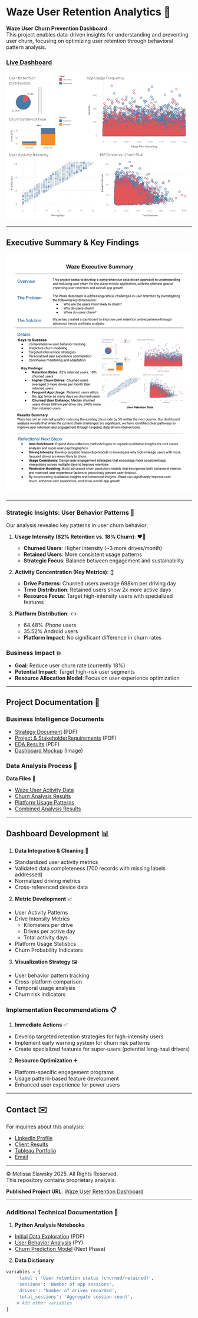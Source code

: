 # Waze User Retention Analytics 🚗

**Waze User Churn Prevention Dashboard**  
This project enables data-driven insights for understanding and preventing user churn, focusing on optimizing user retention through behavioral pattern analysis.

### [Live Dashboard](https://haproxy-traffic-splitter/views/WazeUserRetentionData/Dashboard1?:language=en-US&:sid=&:redirect=auth&:display_count=n&:origin=viz_share_link)

![Dashboard Overview](waze-retention-dashboard.png)

---

## Executive Summary & Key Findings
![Executive Summary](waze-executive-summary.png)

---

### Strategic Insights: User Behavior Patterns 🔎

Our analysis revealed key patterns in user churn behavior:

1. **Usage Intensity (82% Retention vs. 18% Churn)**: ❤️‍🔥
   - **Churned Users**: Higher intensity (~3 more drives/month)
   - **Retained Users**: More consistent usage patterns
   - **Strategic Focus**: Balance between engagement and sustainability

2. **Activity Concentration (Key Metrics)**: ↕️
   - **Drive Patterns**: Churned users average 698km per driving day
   - **Time Distribution**: Retained users show 2x more active days
   - **Resource Focus**: Target high-intensity users with specialized features

3. **Platform Distribution**: ↔️
   - 64.48% iPhone users
   - 35.52% Android users
   - **Platform Impact**: No significant difference in churn rates

### Business Impact 💥
- **Goal**: Reduce user churn rate (currently 18%)
- **Potential Impact**: Target high-risk user segments
- **Resource Allocation Model**: Focus on user experience optimization

---

## Project Documentation 📄

### Business Intelligence Documents
- [Strategy Document](https://github.com/mslawsky/waze-user-analytics/raw/main/waze-strategy-doc.pdf) (PDF)
- [Project & StakeholderRequirements](https://github.com/mslawsky/waze-user-analytics/raw/main/waze-project-requirements.pdf) (PDF)
- [EDA Results](https://github.com/mslawsky/waze-user-analytics/raw/main/waze-data-summary.pdf) (PDF)
- [Dashboard Mockup](https://github.com/mslawsky/waze-user-analytics/raw/main/waze-dashboard-mockup.png) (Image)

### Data Analysis Process 📶

 **Data Files** 📂
- [Waze User Activity Data](https://github.com/mslawsky/waze-user-analytics/raw/main/waze_dataset.csv)
- [Churn Analysis Results](https://github.com/mslawsky/waze-user-analytics/raw/main/waze-data-summary1.png)
- [Platform Usage Patterns](https://github.com/mslawsky/waze-user-analytics/raw/main/waze-data-summary2.png)
- [Combined Analysis Results](https://github.com/mslawsky/waze-user-analytics/raw/main/waze-data-summary2.png)

---

## Dashboard Development 📊

1. **Data Integration & Cleaning** 💾
  - Standardized user activity metrics
  - Validated data completeness (700 records with missing labels addressed)
  - Normalized driving metrics
  - Cross-referenced device data

2. **Metric Development** 📈
  - User Activity Patterns
  - Drive Intensity Metrics
    * Kilometers per drive
    * Drives per active day
    * Total activity days
  - Platform Usage Statistics
  - Churn Probability Indicators

3. **Visualization Strategy** 🖼️
  - User behavior pattern tracking
  - Cross-platform comparison
  - Temporal usage analysis
  - Churn risk indicators

### Implementation Recommendations 📋

1. **Immediate Actions** ✅
  - Develop targeted retention strategies for high-intensity users
  - Implement early warning system for churn risk patterns
  - Create specialized features for super-users (potential long-haul drivers)

2. **Resource Optimization** ➕
  - Platform-specific engagement programs
  - Usage pattern-based feature development 
  - Enhanced user experience for power users

---

## Contact ✉️

For inquiries about this analysis:
- [LinkedIn Profile](https://www.linkedin.com/in/melissaslawsky/)
- [Client Results](https://melissaslawsky.com/portfolio/)
- [Tableau Portfolio](https://public.tableau.com/app/profile/melissa.slawsky1925/vizzes)
- [Email](mailto:melissa@melissaslawsky.com)

---

© Melissa Slawsky 2025. All Rights Reserved.  
This repository contains proprietary analysis.

**Published Project URL**: [Waze User Retention Dashboard]([dashboard-link](https://haproxy-traffic-splitter/views/WazeUserRetentionData/Dashboard1?:language=en-US&:sid=&:redirect=auth&:display_count=n&:origin=viz_share_link))

---

### Additional Technical Documentation 📄

1. **Python Analysis Notebooks**
  - [Initial Data Exploration](https://github.com/mslawsky/waze-user-analytics/raw/main/waze-project-lab.pdf) (PDF)
  - [User Behavior Analysis](https://github.com/mslawsky/waze-user-analytics/raw/main/waze-project-lab.py) (PY)
  - [Churn Prediction Model](notebook-link) (Next Phase)

2. **Data Dictionary**
  ```python
  variables = {
      'label': 'User retention status (churned/retained)',
      'sessions': 'Number of app sessions',
      'drives': 'Number of drives recorded',
      'total_sessions': 'Aggregate session count',
      # Add other variables
  }
